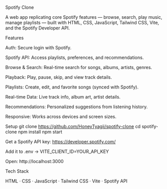 Spotify Clone

A web app replicating core Spotify features — browse, search, play music, manage playlists — built with HTML, CSS, JavaScript, Tailwind CSS, Vite, and the Spotify Developer API.

Features

Auth: Secure login with Spotify.

Spotify API: Access playlists, preferences, and recommendations.

Browse & Search: Real-time search for songs, albums, artists, genres.

Playback: Play, pause, skip, and view track details.

Playlists: Create, edit, and favorite songs (synced with Spotify).

Real-time Data: Live track info, album art, artist details.

Recommendations: Personalized suggestions from listening history.

Responsive: Works across devices and screen sizes.

Setup
git clone https://github.com/HoneyTyagii/spotify-clone
cd spotify-clone
npm install
npm start


Get a Spotify API key: https://developer.spotify.com/

Add it to .env → VITE_CLIENT_ID=YOUR_API_KEY

Open: http://localhost:3000

Tech Stack

HTML · CSS · JavaScript · Tailwind CSS · Vite · Spotify API